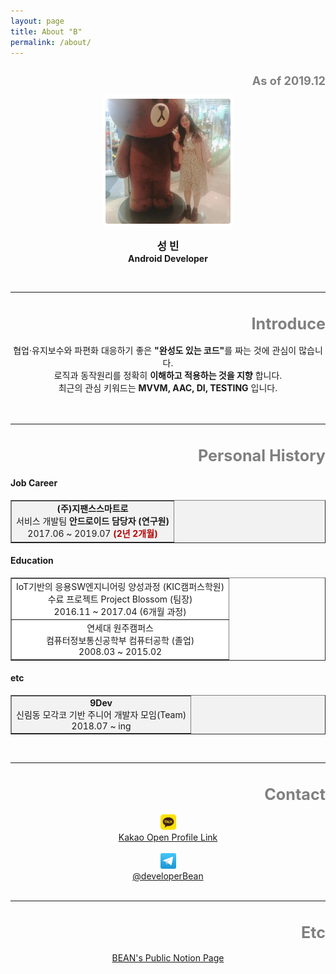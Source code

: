 ```yaml
---
layout: page
title: About "B"
permalink: /about/
---
```

<h1 style="color:gray;font-size:130%;text-align:right;">
  <b>As of 2019.12</b>
</h1>

<center>
  <img src="/assets/about_page/my_profile.jpg"
  style="border:6px solid white;border-radius:10px;width:200px;height:200px;">
</center>


<p style="text-align:center;">
  <text style="font-size:120%;">
    <b>성 빈</b><br/>
  </text>
  <b>Android Developer</b>
</p>
<br/>

---
<h1 style="color:gray;font-size:180%;text-align:right;">
  <b>Introduce</b>
</h1>

<center>
  협업·유지보수와 파편화 대응하기 좋은 <b>"완성도 있는 코드"</b>를 짜는 것에 관심이 많습니다. <br/>
  로직과 동작원리를 정확히 <b>이해하고 적용하는 것을 지향</b> 합니다. <br/>
  최근의 관심 키워드는 <b>MVVM, AAC, DI, TESTING</b> 입니다.
</center>
<br/><br/>

---
<h1 style="color:gray;font-size:180%;text-align:right;">
  <b>Personal History</b>
</h1>

#### Job Career

<table border="1" bgcolor="#F2F2F2">
  <td>
    <center>
      <b>(주)지팬스스마트로</b><br/>
      서비스 개발팀 <b>안드로이드 담당자 (연구원)</b><br/>
      2017.06 ~ 2019.07 <text style="color:#B40404"><b>(2년 2개월)</b></text>
    </center>
  </td>
</table>



#### Education

<table border="1">
  <td bgcolor="white">
      <center>
        IoT기반의 응용SW엔지니어링 양성과정 (KIC캠퍼스학원)<br/>
        수료 프로젝트 Project Blossom (팀장)<br/>
        2016.11  ~ 2017.04 (6개월 과정)
      </center>
  </td>

  <tr><td bgcolor="white">
    <center>
      연세대 원주캠퍼스<br/>
      컴퓨터정보통신공학부 컴퓨터공학 (졸업)<br/>
      2008.03 ~ 2015.02
    </center>
  </td></tr>
</table>

#### etc

<table border="1" bgcolor="#F2F2F2">
  <td>
    <center>
      <b>9Dev</b><br/>
      신림동 모각코 기반 주니어 개발자 모임(Team)<br/>
      2018.07 ~ ing
    </center>
  </td>
</table>

<br/>

---
<h1 style="color:gray;font-size:180%;text-align:right;">
  <b>Contact</b>
</h1>

<center>
  <img src="/assets/about_page/kakao_icon.png" style="width:25px;height:25px;">
  <br/>
  <a href="https://open.kakao.com/me/developerB"> Kakao Open Profile Link</a>
</center>

<br/>

<center>
  <img src="/assets/about_page/telegram_icon.jpeg" style="width:25px;height:25px;">
  <br/>
  <a href="https://t.me/developerBEAN"> @developerBean </a>
</center>

<br/>

---
<h1 style="color:gray;font-size:180%;text-align:right;">
  <b>Etc</b>
</h1>

<center>
  <a href="https://www.notion.so/Developer-Bean-09b2b846a036423898395c8be26bde9d"> BEAN's Public Notion Page </a>
</center>
